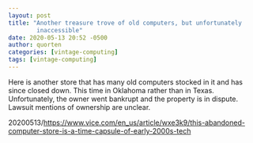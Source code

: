 ```yaml
---
layout: post
title: "Another treasure trove of old computers, but unfortunately
        inaccessible"
date: 2020-05-13 20:52 -0500
author: quorten
categories: [vintage-computing]
tags: [vintage-computing]
---
```


Here is another store that has many old computers stocked in it and
has since closed down.  This time in Oklahoma rather than in Texas.
Unfortunately, the owner went bankrupt and the property is in dispute.
Lawsuit mentions of ownership are unclear.

20200513/https://www.vice.com/en_us/article/wxe3k9/this-abandoned-computer-store-is-a-time-capsule-of-early-2000s-tech
